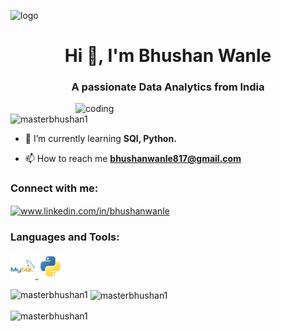 ![logo](https://github.com/MasterBhushan1/masterBhushan1/commit/e033f0150e0128ad6bc54e0db20ff21a1ee04d23)
<h1 align="center">Hi 👋, I'm Bhushan Wanle</h1>
<h3 align="center">A passionate Data Analytics from India</h3>

<img align="right" alt="coding" width="400" src="https://images.squarespace-cdn.com/content/v1/55ed989ee4b0c7f115ddc924/1541600620919-VEI2IOYGNT2WJXA2W4A0/analytics.gif">

<p align="left"> <img src="https://komarev.com/ghpvc/?username=masterbhushan1&label=Profile%20views&color=0e75b6&style=flat" alt="masterbhushan1" /> </p>

- 🌱 I’m currently learning **SQl, Python.**

- 📫 How to reach me **bhushanwanle817@gmail.com**

<h3 align="left">Connect with me:</h3>
<p align="left">
<a href="https://linkedin.com/in/www.linkedin.com/in/bhushanwanle" target="blank"><img align="center" src="https://raw.githubusercontent.com/rahuldkjain/github-profile-readme-generator/master/src/images/icons/Social/linked-in-alt.svg" alt="www.linkedin.com/in/bhushanwanle" height="30" width="40" /></a>
</p>

<h3 align="left">Languages and Tools:</h3>
<p align="left"> <a href="https://www.mysql.com/" target="_blank" rel="noreferrer"> <img src="https://raw.githubusercontent.com/devicons/devicon/master/icons/mysql/mysql-original-wordmark.svg" alt="mysql" width="40" height="40"/> </a> <a href="https://www.python.org" target="_blank" rel="noreferrer"> <img src="https://raw.githubusercontent.com/devicons/devicon/master/icons/python/python-original.svg" alt="python" width="40" height="40"/> </a> </p>

<p><img align="left" src="https://github-readme-stats.vercel.app/api/top-langs?username=masterbhushan1&show_icons=true&locale=en&layout=compact" alt="masterbhushan1" /></p>

<p>&nbsp;<img align="center" src="https://github-readme-stats.vercel.app/api?username=masterbhushan1&show_icons=true&locale=en" alt="masterbhushan1" /></p>

<p><img align="center" src="https://github-readme-streak-stats.herokuapp.com/?user=masterbhushan1&" alt="masterbhushan1" /></p>
